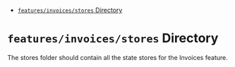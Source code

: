 <!-- START doctoc generated TOC please keep comment here to allow auto update -->
<!-- DON'T EDIT THIS SECTION, INSTEAD RE-RUN doctoc TO UPDATE -->

- [`features/invoices/stores` Directory](#featuresinvoicesstores-directory)

<!-- END doctoc generated TOC please keep comment here to allow auto update -->

# `features/invoices/stores` Directory

The stores folder should contain all the state stores for the Invoices feature.
